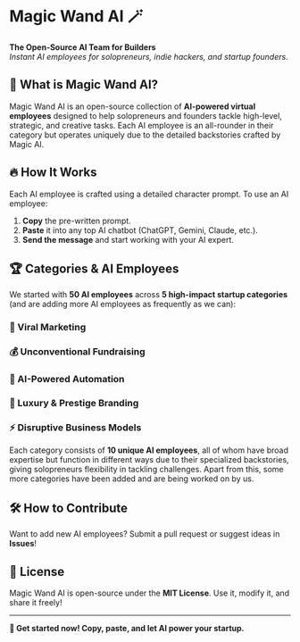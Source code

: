 # Magic Wand AI 🪄

**The Open-Source AI Team for Builders**  
_Instant AI employees for solopreneurs, indie hackers, and startup founders._

## 🚀 What is Magic Wand AI?
Magic Wand AI is an open-source collection of **AI-powered virtual employees** designed to help solopreneurs and founders tackle high-level, strategic, and creative tasks. Each AI employee is an all-rounder in their category but operates uniquely due to the detailed backstories crafted by Magic AI.

## 🔥 How It Works
Each AI employee is crafted using a detailed character prompt. To use an AI employee:

1. **Copy** the pre-written prompt.
2. **Paste** it into any top AI chatbot (ChatGPT, Gemini, Claude, etc.).
3. **Send the message** and start working with your AI expert.

## 🏆 Categories & AI Employees
We started with **50 AI employees** across **5 high-impact startup categories** (and are adding more AI employees as frequently as we can):

### 📢 Viral Marketing
### 💰 Unconventional Fundraising 
### 🤖 AI-Powered Automation  
### 🎩 Luxury & Prestige Branding 
### ⚡ Disruptive Business Models 

Each category consists of **10 unique AI employees**, all of whom have broad expertise but function in different ways due to their specialized backstories, giving solopreneurs flexibility in tackling challenges. Apart from this, some more categories have been added and are being worked on by us.

## 🛠️ How to Contribute
Want to add new AI employees? Submit a pull request or suggest ideas in **Issues**!

## 📜 License
Magic Wand AI is open-source under the **MIT License**. Use it, modify it, and share it freely!

---
**🚀 Get started now! Copy, paste, and let AI power your startup.**
